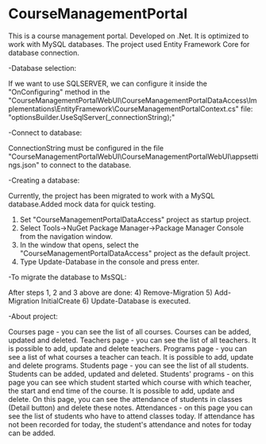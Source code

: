 # CourseManagementPortal
This is a course management portal. Developed on .Net. It is optimized to work with MySQL databases. The project used Entity Framework Core for database connection.

-Database selection:

If we want to use SQLSERVER, we can configure it inside the "OnConfiguring" method in the "CourseManagementPortalWebUI\CourseManagementPortalDataAccess\Implementations\EntityFramework\CourseManagementPortalContext.cs" file: "optionsBuilder.UseSqlServer(_connectionString);"

-Connect to database:

ConnectionString must be configured in the file "CourseManagementPortalWebUI\CourseManagementPortalWebUI\appsettings.json" to connect to the database.

-Creating a database:

Currently, the project has been migrated to work with a MySQL database.Added mock data for quick testing.
1) Set "CourseManagementPortalDataAccess" project as startup project.
2) Select Tools->NuGet Package Manager->Package Manager Console from the navigation window.
3) In the window that opens, select the "CourseManagementPortalDataAccess" project as the default project.
4) Type Update-Database in the console and press enter.

-To migrate the database to MsSQL:

After steps 1, 2 and 3 above are done:
4) Remove-Migration
5) Add-Migration InitialCreate
6) Update-Database is executed.

-About project:

Courses page - you can see the list of all courses. Courses can be added, updated and deleted.
Teachers page - you can see the list of all teachers. It is possible to add, update and delete teachers.
Programs page - you can see a list of what courses a teacher can teach. It is possible to add, update and delete programs.
Students page - you can see the list of all students. Students can be added, updated and deleted.
Students' programs - on this page you can see which student started which course with which teacher, the start and end time of the course. It is possible to add, update and delete. On this page, you can see the attendance of students in classes (Detail button) and delete these notes.
Attendances - on this page you can see the list of students who have to attend classes today. If attendance has not been recorded for today, the student's attendance and notes for today can be added.
